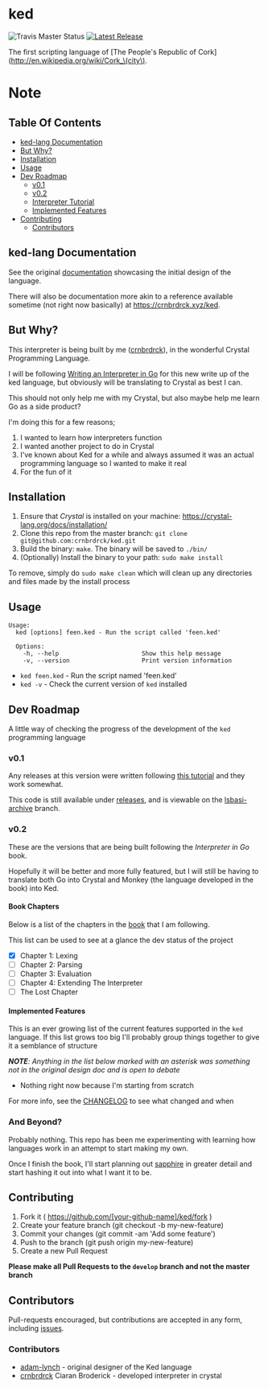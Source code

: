 # ked
![Travis Master Status](https://img.shields.io/travis/crnbrdrck/ked/master.svg)
[![Latest Release](https://img.shields.io/github/tag/crnbrdrck/ked.svg)](https://github.com/crnbrdrck/ked/releases/latest)


The first scripting language of [The People's Republic of Cork](http://en.wikipedia.org/wiki/Cork_\(city\).

# Note


## Table Of Contents
- [ked-lang Documentation](#ked-lang-documentation)
- [But Why?](#but-why)
- [Installation](#installation)
- [Usage](#usage)
- [Dev Roadmap](#dev-roadmap)
    - [v0.1](#v0.1)
    - [v0.2](#v0.2)
    - [Interpreter Tutorial](#interpreter-tutorial)
    - [Implemented Features](#implemented-features)
- [Contributing](#contributing)
    - [Contributors](#contributors)

## ked-lang Documentation
See the original [documentation](http://adam-lynch.github.io/ked/) showcasing the initial design of the language.

There will also be documentation more akin to a reference available sometime (not right now basically) at https://crnbrdrck.xyz/ked.

## But Why?
This interpreter is being built by me ([crnbrdrck](https://github.com/crnbrdrck)), in the wonderful Crystal Programming Language.

I will be following [Writing an Interpreter in Go](https://interpreterbook.com/) for this new write up of the ked language, but obviously will be translating to Crystal as best I can.

This should not only help me with my Crystal, but also maybe help me learn Go as a side product?

I'm doing this for a few reasons;
1. I wanted to learn how interpreters function
2. I wanted another project to do in Crystal
3. I've known about Ked for a while and always assumed it was an actual programming language so I wanted to make it real
4. For the fun of it

## Installation

1. Ensure that *Crystal* is installed on your machine: https://crystal-lang.org/docs/installation/
2. Clone this repo from the master branch: `git clone git@github.com:crnbrdrck/ked.git`
3. Build the binary: `make`. The binary will be saved to `./bin/`
4. (Optionally) Install the binary to your path: `sudo make install`

To remove, simply do `sudo make clean` which will clean up any directories and files made by the install process

## Usage

```
Usage:
  ked [options] feen.ked - Run the script called 'feen.ked'

  Options:
    -h, --help                       Show this help message
    -v, --version                    Print version information
```

- `ked feen.ked` - Run the script named 'feen.ked'
- `ked -v` - Check the current version of `ked` installed

## Dev Roadmap
A little way of checking the progress of the development of the `ked` programming language

### v0.1
Any releases at this version were written following [this tutorial](https://ruslanspivak.com/lsbasi-part1/) and they work somewhat.

This code is still available under [releases](https://github.com/crnbrdrck/ked/releases), and is viewable on the [lsbasi-archive](https://github.com/crnbrdrck/ked/tree/lsbasi-archive) branch.

### v0.2
These are the versions that are being built following the *Interpreter in Go* book.

Hopefully it will be better and more fully featured, but I will still be having to translate both Go into Crystal and Monkey (the language developed in the book) into Ked.

#### Book Chapters
Below is a list of the chapters in the [book](https://interpreterbook.com/) that I am following.

This list can be used to see at a glance the dev status of the project

- [x] Chapter 1: Lexing
- [ ] Chapter 2: Parsing
- [ ] Chapter 3: Evaluation
- [ ] Chapter 4: Extending The Interpreter
- [ ] The Lost Chapter

#### Implemented Features
This is an ever growing list of the current features supported in the `ked` language.
If this list grows too big I'll probably group things together to give it a semblance of structure

***NOTE**: Anything in the list below marked with an asterisk was something not in the original design doc and is open to debate*

- Nothing right now because I'm starting from scratch

For more info, see the [CHANGELOG](CHANGELOG.md) to see what changed and when

### And Beyond?
Probably nothing. This repo has been me experimenting with learning how languages work in an attempt to start making my own.

Once I finish the book, I'll start planning out [sapphire](https://github.com/crnbrdrck/sapphire) in greater detail and start hashing it out into what I want it to be.

## Contributing

1. Fork it ( https://github.com/[your-github-name]/ked/fork )
2. Create your feature branch (git checkout -b my-new-feature)
3. Commit your changes (git commit -am 'Add some feature')
4. Push to the branch (git push origin my-new-feature)
5. Create a new Pull Request

**Please make all Pull Requests to the `develop` branch and not the master branch**

## Contributors

Pull-requests encouraged, but contributions are accepted in any form, including [issues](https://github.com/crnbrdrck/ked/issues).

### Contributors
- [adam-lynch](https://github.com/adam-lynch/) - original designer of the Ked language
- [crnbrdrck](https://github.com/crnbrdrck) Ciaran Broderick - developed interpreter in crystal
